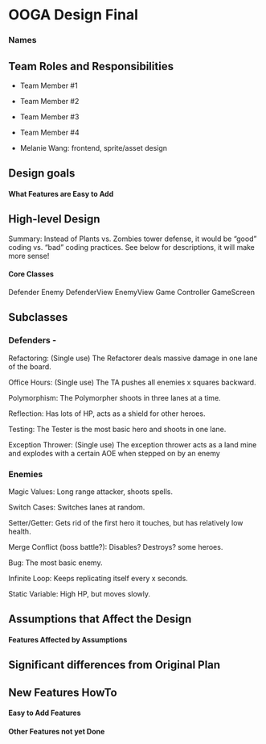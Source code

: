 # OOGA Design Final
### Names

## Team Roles and Responsibilities

 * Team Member #1

 * Team Member #2

 * Team Member #3

 * Team Member #4

 * Melanie Wang: frontend, sprite/asset design


## Design goals

#### What Features are Easy to Add

## High-level Design

Summary: 
Instead of Plants vs. Zombies tower defense, it would be “good” coding vs. “bad” coding practices. 
See below for descriptions, it will make more sense! 

#### Core Classes
Defender
Enemy
DefenderView
EnemyView
Game
Controller
GameScreen

## Subclasses

### Defenders - 

Refactoring:
(Single use) The Refactorer deals massive damage in one lane of the board.

Office Hours:
(Single use) The TA pushes all enemies x squares backward.

Polymorphism:
The Polymorpher shoots in three lanes at a time.

Reflection:
Has lots of HP, acts as a shield for other heroes.

Testing:
The Tester is the most basic hero and shoots in one lane.

Exception Thrower:
(Single use) The exception thrower acts as a land mine and explodes with a certain AOE when stepped on by an enemy

### Enemies 
Magic Values:
Long range attacker, shoots spells.

Switch Cases:
Switches lanes at random.

Setter/Getter:
Gets rid of the first hero it touches, but has relatively low health.

Merge Conflict (boss battle?):
Disables? Destroys? some heroes.

Bug:
The most basic enemy.

Infinite Loop:
Keeps replicating itself every x seconds.

Static Variable:
High HP, but moves slowly.


## Assumptions that Affect the Design

#### Features Affected by Assumptions


## Significant differences from Original Plan


## New Features HowTo

#### Easy to Add Features

#### Other Features not yet Done

